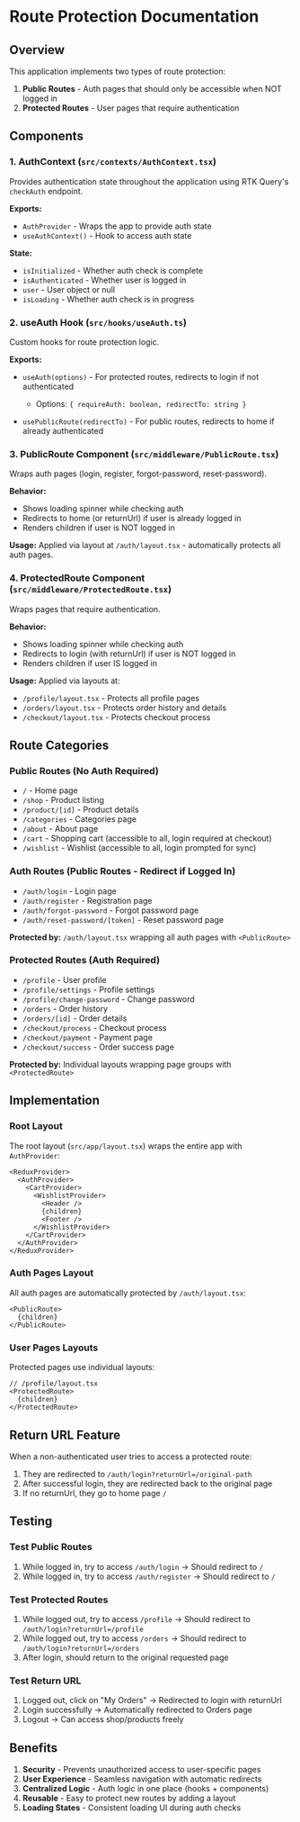 # Route Protection Documentation

## Overview
This application implements two types of route protection:

1. **Public Routes** - Auth pages that should only be accessible when NOT logged in
2. **Protected Routes** - User pages that require authentication

## Components

### 1. AuthContext (`src/contexts/AuthContext.tsx`)
Provides authentication state throughout the application using RTK Query's `checkAuth` endpoint.

**Exports:**
- `AuthProvider` - Wraps the app to provide auth state
- `useAuthContext()` - Hook to access auth state

**State:**
- `isInitialized` - Whether auth check is complete
- `isAuthenticated` - Whether user is logged in
- `user` - User object or null
- `isLoading` - Whether auth check is in progress

### 2. useAuth Hook (`src/hooks/useAuth.ts`)
Custom hooks for route protection logic.

**Exports:**
- `useAuth(options)` - For protected routes, redirects to login if not authenticated
  - Options: `{ requireAuth: boolean, redirectTo: string }`
  
- `usePublicRoute(redirectTo)` - For public routes, redirects to home if already authenticated

### 3. PublicRoute Component (`src/middleware/PublicRoute.tsx`)
Wraps auth pages (login, register, forgot-password, reset-password).

**Behavior:**
- Shows loading spinner while checking auth
- Redirects to home (or returnUrl) if user is already logged in
- Renders children if user is NOT logged in

**Usage:**
Applied via layout at `/auth/layout.tsx` - automatically protects all auth pages.

### 4. ProtectedRoute Component (`src/middleware/ProtectedRoute.tsx`)
Wraps pages that require authentication.

**Behavior:**
- Shows loading spinner while checking auth
- Redirects to login (with returnUrl) if user is NOT logged in
- Renders children if user IS logged in

**Usage:**
Applied via layouts at:
- `/profile/layout.tsx` - Protects all profile pages
- `/orders/layout.tsx` - Protects order history and details
- `/checkout/layout.tsx` - Protects checkout process

## Route Categories

### Public Routes (No Auth Required)
- `/` - Home page
- `/shop` - Product listing
- `/product/[id]` - Product details
- `/categories` - Categories page
- `/about` - About page
- `/cart` - Shopping cart (accessible to all, login required at checkout)
- `/wishlist` - Wishlist (accessible to all, login prompted for sync)

### Auth Routes (Public Routes - Redirect if Logged In)
- `/auth/login` - Login page
- `/auth/register` - Registration page
- `/auth/forgot-password` - Forgot password page
- `/auth/reset-password/[token]` - Reset password page

**Protected by:** `/auth/layout.tsx` wrapping all auth pages with `<PublicRoute>`

### Protected Routes (Auth Required)
- `/profile` - User profile
- `/profile/settings` - Profile settings
- `/profile/change-password` - Change password
- `/orders` - Order history
- `/orders/[id]` - Order details
- `/checkout/process` - Checkout process
- `/checkout/payment` - Payment page
- `/checkout/success` - Order success page

**Protected by:** Individual layouts wrapping page groups with `<ProtectedRoute>`

## Implementation

### Root Layout
The root layout (`src/app/layout.tsx`) wraps the entire app with `AuthProvider`:

```tsx
<ReduxProvider>
  <AuthProvider>
    <CartProvider>
      <WishlistProvider>
        <Header />
        {children}
        <Footer />
      </WishlistProvider>
    </CartProvider>
  </AuthProvider>
</ReduxProvider>
```

### Auth Pages Layout
All auth pages are automatically protected by `/auth/layout.tsx`:

```tsx
<PublicRoute>
  {children}
</PublicRoute>
```

### User Pages Layouts
Protected pages use individual layouts:

```tsx
// /profile/layout.tsx
<ProtectedRoute>
  {children}
</ProtectedRoute>
```

## Return URL Feature

When a non-authenticated user tries to access a protected route:
1. They are redirected to `/auth/login?returnUrl=/original-path`
2. After successful login, they are redirected back to the original page
3. If no returnUrl, they go to home page `/`

## Testing

### Test Public Routes
1. While logged in, try to access `/auth/login` → Should redirect to `/`
2. While logged in, try to access `/auth/register` → Should redirect to `/`

### Test Protected Routes
1. While logged out, try to access `/profile` → Should redirect to `/auth/login?returnUrl=/profile`
2. While logged out, try to access `/orders` → Should redirect to `/auth/login?returnUrl=/orders`
3. After login, should return to the original requested page

### Test Return URL
1. Logged out, click on "My Orders" → Redirected to login with returnUrl
2. Login successfully → Automatically redirected to Orders page
3. Logout → Can access shop/products freely

## Benefits

1. **Security** - Prevents unauthorized access to user-specific pages
2. **User Experience** - Seamless navigation with automatic redirects
3. **Centralized Logic** - Auth logic in one place (hooks + components)
4. **Reusable** - Easy to protect new routes by adding a layout
5. **Loading States** - Consistent loading UI during auth checks
